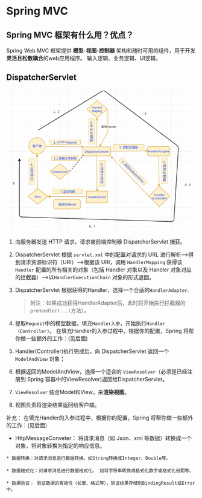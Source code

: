 # Spring MVC

## Spring MVC 框架有什么用？优点？
Spring Web MVC 框架提供 **模型**-**视图**-**控制器** 架构和随时可用的组件，用于开发 **灵活且松散耦合**的web应用程序。 输入逻辑、业务逻辑、UI逻辑。

## DispatcherServlet

![DispatcherServlet的工作流程](../Images/SpringMVC之DispatcherServlet的工作流程.jpg)

1. 向服务器发送 HTTP 请求，请求被前端控制器 DispatcherServlet 捕获。

2. DispatcherServlet 根据 `servlet.xml` 中的配置对请求的 URL 进行解析——>得到请求资源标识符（URI）——>根据该 URI，调用 `HandlerMapping` 获得该 `Handler` 配置的所有相关的对象（包括 Handler 对象以及 Handler 对象对应的拦截器）——>以`HandlerExecutionChain` 对象的形式返回。

3. DispatcherServlet 根据获得的Handler，选择一个合适的`HandlerAdapter`.
   >附注：如果成功获得HandlerAdapter后，此时将开始执行拦截器的 `preHandler(...)`方法）。

4. 提取`Request`中的模型数据，填充`Handler入参`，开始执行`Handler（Controller)`。 在填充Handler的入参过程中，根据你的配置，Spring 将帮你做一些额外的工作：(见后面)

5. Handler(Controller)执行完成后，向 DispatcherServlet 返回一个`ModelAndView` 对象；

6. 根据返回的ModelAndView，选择一个适合的 `ViewResolver`（必须是已经注册到 Spring 容器中的ViewResolver)返回给DispatcherServlet。

7. `ViewResolver` 结合Model和View，来**渲染视图**。

8. 视图负责将渲染结果返回给客户端。

补充： 在填充Handler的入参过程中，根据你的配置，Spring 将帮你做一些额外的工作：(见后面)

   * HttpMessageConveter： 将请求消息（如 Json、xml 等数据）转换成一个对象，将对象转换为指定的响应信息。

    * 数据转换：对请求消息进行数据转换。如String转换成Integer、Double等。

    * 数据根式化：对请求消息进行数据格式化。 如将字符串转换成格式化数字或格式化日期等。

    * 数据验证： 验证数据的有效性（长度、格式等），验证结果存储到BindingResult或Error中。